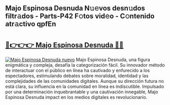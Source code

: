 ## Majo Espinosa Desnuda N𝚞𝚎vos desn𝚞dos filtr𝚊dos - Parts-P42 F𝚘tos vid𝚎o - C𝚘ntenido atr𝚊ctivo qpfEn

# <h2><a href="http://mb7asqy.tromn.icu/?c=Majo+Espinosa+Desnuda">🔗👉👉👉 Majo Espinosa Desnuda 🔗🔗</a></h2>

[![Majo Espinosa Desnuda nuevo](https://i.imgur.com/pEAQMta.gif)](http://mb7asqy.tromn.icu/?c=Majo+Espinosa+Desnuda)
Majo Espinosa Desnuda, una figura enigmática y compleja, desafía la categorización fácil. Su innovador método de interactuar con el público en línea ha cautivado y enfurecido a los espectadores, estimulando debates sobre moralidad, identidad y las complejidades de las comunidades digitales. Aunque su dirección futura no está clara, su influencia en la comunidad en línea es indiscutible. Impulsado por una determinación inquebrantable y una cautivación innegable, Majo Espinosa Desnuda impact en los medios digitales es revolucionario.
